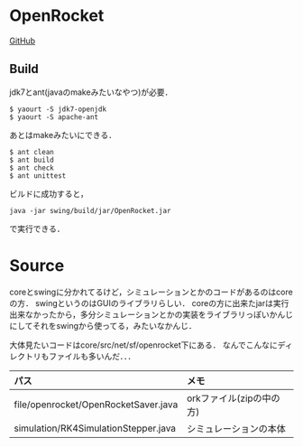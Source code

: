 # OpenRocket

[GitHub](https://github.com/openrocket/openrocket)

## Build
jdk7とant(javaのmakeみたいなやつ)が必要．
```
$ yaourt -S jdk7-openjdk
$ yaourt -S apache-ant
```

あとはmakeみたいにできる．
```
$ ant clean
$ ant build
$ ant check
$ ant unittest
```

ビルドに成功すると，
```
java -jar swing/build/jar/OpenRocket.jar
```
で実行できる．

# Source
coreとswingに分かれてるけど，シミュレーションとかのコードがあるのはcoreの方．
swingというのはGUIのライブラリらしい．
coreの方に出来たjarは実行出来なかったから，多分シミュレーションとかの実装をライブラリっぽいかんじにしてそれをswingから使ってる，みたいなかんじ．

大体見たいコードはcore/src/net/sf/openrocket下にある．
なんでこんなにディレクトリもファイルも多いんだ．．．

|パス|メモ|
|:---|:---|
|file/openrocket/OpenRocketSaver.java|orkファイル(zipの中の方)|
|simulation/RK4SimulationStepper.java|シミュレーションの本体|
